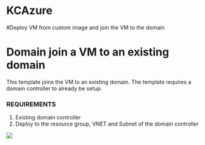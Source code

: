 # KCAzure
#Deploy VM from custom image and join the VM to the domain
# Domain join a VM to an existing domain

This template joins the VM to an existing domain. The template requires a domain controller to already be setup.

### REQUIREMENTS
1. Existing domain controller
2. Deploy to the resource group, VNET and Subnet of the domain controller

<a href="https://portal.azure.com/#create/Microsoft.Template/uri/https://raw.githubusercontent.com/mibrahimmalik/KCAzure/master/KCDeployVM.json" target="_blank">
    <img src="http://azuredeploy.net/deploybutton.png"/>
</a>

